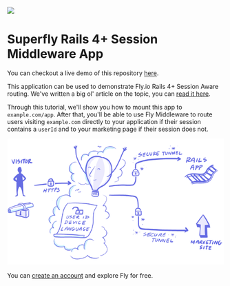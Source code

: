 <a href="https://fly.io/slack/"><img src="https://fly.io/slack/badge.svg"></a>

# Superfly Rails 4+ Session Middleware App

You can checkout a live demo of this repository [here](https://fly-rails-session.herokuapp.com/).

This application can be used to demonstrate Fly.io Rails 4+ Session Aware routing. We've written a big ol' article on the topic, you can [read it here](https://fly.io/articles/routing-via-http-headers-with-rails-4/).

Through this tutorial, we'll show you how to mount this app to `example.com/app`. After that, you'll be able to use Fly Middleware to route users visiting `example.com` directly to your application if their session contains a `userId` and to your marketing page if their session does not.

![Balloon Demo](app/assets/images/sessions.png)

You can [create an account](https://fly.io) and explore Fly for free.
